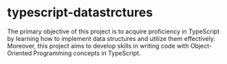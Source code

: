 # typescript-datastrctures
<p>
   The primary objective of this project is to acquire proficiency in TypeScript by learning how to implement data structures and utilize them effectively. Moreover, this project aims to develop skills in writing code with  Object-Oriented Programming concepts in TypeScript.
</p>
